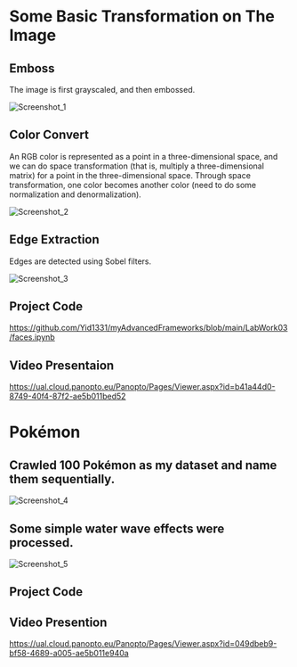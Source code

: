 # Some Basic Transformation on The Image
## Emboss
The image is first grayscaled, and then embossed.

![Screenshot_1](https://user-images.githubusercontent.com/81423727/158854699-9c2b5f80-6400-4290-87d3-4cf87b3566ea.png)

## Color Convert
An RGB color is represented as a point in a three-dimensional space, and we can do space transformation (that is, multiply a three-dimensional matrix) for a point in the three-dimensional space. Through space transformation, one color becomes another color (need to do some normalization and denormalization). 

![Screenshot_2](https://user-images.githubusercontent.com/81423727/158855656-7cf49130-94c8-4f38-b0b1-d67aaa9db08a.png)

## Edge Extraction
Edges are detected using Sobel filters.

![Screenshot_3](https://user-images.githubusercontent.com/81423727/158856051-cdf376ea-1c37-4377-a3ff-7bd95e0f99a5.png)

## Project Code
https://github.com/Yid1331/myAdvancedFrameworks/blob/main/LabWork03/faces.ipynb

## Video Presentaion
https://ual.cloud.panopto.eu/Panopto/Pages/Viewer.aspx?id=b41a44d0-8749-40f4-87f2-ae5b011bed52


# Pokémon
## Crawled 100 Pokémon as my dataset and name them sequentially.

![Screenshot_4](https://user-images.githubusercontent.com/81423727/158859463-910d9aad-8945-4721-812c-26c67f4f86cb.png)

## Some simple water wave effects were processed.

![Screenshot_5](https://user-images.githubusercontent.com/81423727/158859735-f4699f09-cb9f-4534-a444-68c5c36c4582.png)

## Project Code



## Video Presention
https://ual.cloud.panopto.eu/Panopto/Pages/Viewer.aspx?id=049dbeb9-bf58-4689-a005-ae5b011e940a


